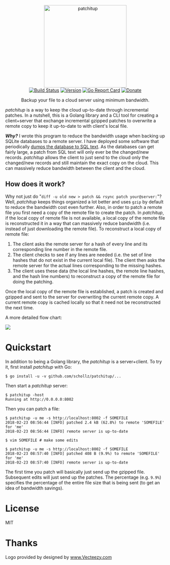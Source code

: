 <p align="center">
<img
    src="https://raw.githubusercontent.com/schollz/patchitup/master/.github/logo.png?token=AGPyE539EM60WRIJo3VVDBASqzozHprrks5amLWtwA%3D%3D"
    width="260px" border="0" alt="patchitup">
<br>
<a href="https://travis-ci.org/schollz/patchitup"><img src="https://travis-ci.org/schollz/patchitup.svg?branch=master" alt="Build Status"></a>
<a href="https://github.com/schollz/patchitup/releases/latest"><img src="https://img.shields.io/badge/version-0.1.0-brightgreen.svg?style=flat-square" alt="Version"></a>
<a href="https://goreportcard.com/report/github.com/schollz/patchitup"><img src="https://goreportcard.com/badge/github.com/schollz/patchitup" alt="Go Report Card"></a>
<a href="https://www.paypal.me/ZackScholl/5.00"><img src="https://img.shields.io/badge/donate-$5-brown.svg" alt="Donate"></a>
</p>

<p align="center">Backup your file to a cloud server using minimum bandwidth.</p>

*patchitup* is a way to keep the cloud up-to-date through incremental patches. In a nutshell, this is a Golang library and a CLI tool for creating a client+server that exchange incremental gzipped patches to overwrite a remote copy to keep it up-to-date to with client's local file. 

<em><strong>Why?</strong></em> I wrote this program to reduce the bandwidth usage when backing up SQLite databases to a remote server. I have deployed some software that periodically [dumps the database to SQL text](http://www.sqlitetutorial.net/sqlite-dump/). As the databases can get fairly large, a patch from SQL text will only ever be the changed/new records. *patchitup* allows the client to just send to the cloud only the changed/new records and still maintain the exact copy on the cloud.  This can massively reduce bandwidth between the client and the cloud.


## How does it work?

Why not just do "`diff -u old new > patch && rsync patch your@server:`"? Well, *patchitup* keeps things organized a lot better and uses `gzip` by default to reduce the bandwidth cost even further. Also, in order to patch a remote file you first need a copy of the remote file to create the patch. In *patchitup*, if the local copy of remote file is not available, a local copy of the remote file is reconstructed it in a way that can massively reduce bandwidth (i.e. instead of just downloading the remote file). To reconstruct a local copy of remote file:

1. The client asks the remote server for a hash of every line and its corresponding line number in the remote file. 
2. The client checks to see if any lines are needed (i.e. the set of line hashes that do not exist in the current local file). The client then asks the remote server for the actual lines corresponding to the missing hashes.
3. The client uses these data (the local line hashes, the remote line hashes, and the hash line numbers) to reconstruct a copy of the remote file for doing the patching.

Once the local copy of the remote file is established, a patch is created and gzipped and sent to the server for overwriting the current remote copy. A current remote copy is cached locally so that it need not be reconstructed the next time.

A more detailed flow chart:

![](https://user-images.githubusercontent.com/6550035/36574282-e0335014-17f9-11e8-92ba-1a474deaae76.png)

# Quickstart

In addition to being a Golang library, the *patchitup* is a server+client. To try it, first install *patchitup* with Go:

```
$ go install -u -v github.com/schollz/patchitup/...
```

Then start a *patchitup* server:

```
$ patchitup -host
Running at http://0.0.0.0:8002
```

Then you can patch a file:

```
$ patchitup -u me -s http://localhost:8002 -f SOMEFILE
2018-02-23 08:56:44 [INFO] patched 2.4 kB (62.8%) to remote 'SOMEFILE' for 'me'
2018-02-23 08:56:44 [INFO] remote server is up-to-date

$ vim SOMEFILE # make some edits

$ patchitup -u me -s http://localhost:8002 -f SOMEFILE
2018-02-23 08:57:40 [INFO] patched 408 B (9.9%) to remote 'SOMEFILE' for 'me'
2018-02-23 08:57:40 [INFO] remote server is up-to-date
```

The first time you patch will basically just send up the gzipped file. Subsequent edits will just send up the patches. The percentage (e.g. `9.9%`) specifies the percentage of the entire file size that is being sent (to get an idea of bandwidth savings).

# License

MIT

# Thanks

Logo provided by designed by <a rel="nofollow" target="_blank" href="https://www.vecteezy.com">www.Vecteezy.com</a>
